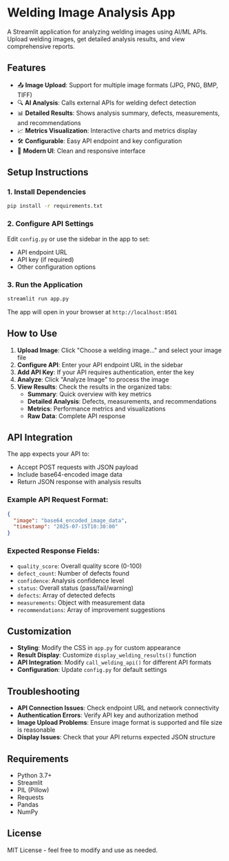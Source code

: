 # Welding Image Analysis App

A Streamlit application for analyzing welding images using AI/ML APIs. Upload welding images, get detailed analysis results, and view comprehensive reports.

## Features

- 📤 **Image Upload**: Support for multiple image formats (JPG, PNG, BMP, TIFF)
- 🔍 **AI Analysis**: Calls external APIs for welding defect detection
- 📊 **Detailed Results**: Shows analysis summary, defects, measurements, and recommendations
- 📈 **Metrics Visualization**: Interactive charts and metrics display
- 🛠️ **Configurable**: Easy API endpoint and key configuration
- 🎨 **Modern UI**: Clean and responsive interface

## Setup Instructions

### 1. Install Dependencies

```bash
pip install -r requirements.txt
```

### 2. Configure API Settings

Edit `config.py` or use the sidebar in the app to set:
- API endpoint URL
- API key (if required)
- Other configuration options

### 3. Run the Application

```bash
streamlit run app.py
```

The app will open in your browser at `http://localhost:8501`

## How to Use

1. **Upload Image**: Click "Choose a welding image..." and select your image file
2. **Configure API**: Enter your API endpoint URL in the sidebar
3. **Add API Key**: If your API requires authentication, enter the key
4. **Analyze**: Click "Analyze Image" to process the image
5. **View Results**: Check the results in the organized tabs:
   - **Summary**: Quick overview with key metrics
   - **Detailed Analysis**: Defects, measurements, and recommendations
   - **Metrics**: Performance metrics and visualizations
   - **Raw Data**: Complete API response

## API Integration

The app expects your API to:
- Accept POST requests with JSON payload
- Include base64-encoded image data
- Return JSON response with analysis results

### Example API Request Format:
```json
{
  "image": "base64_encoded_image_data",
  "timestamp": "2025-07-15T10:30:00"
}
```

### Expected Response Fields:
- `quality_score`: Overall quality score (0-100)
- `defect_count`: Number of defects found
- `confidence`: Analysis confidence level
- `status`: Overall status (pass/fail/warning)
- `defects`: Array of detected defects
- `measurements`: Object with measurement data
- `recommendations`: Array of improvement suggestions

## Customization

- **Styling**: Modify the CSS in `app.py` for custom appearance
- **Result Display**: Customize `display_welding_results()` function
- **API Integration**: Modify `call_welding_api()` for different API formats
- **Configuration**: Update `config.py` for default settings

## Troubleshooting

- **API Connection Issues**: Check endpoint URL and network connectivity
- **Authentication Errors**: Verify API key and authorization method
- **Image Upload Problems**: Ensure image format is supported and file size is reasonable
- **Display Issues**: Check that your API returns expected JSON structure

## Requirements

- Python 3.7+
- Streamlit
- PIL (Pillow)
- Requests
- Pandas
- NumPy

## License

MIT License - feel free to modify and use as needed.
